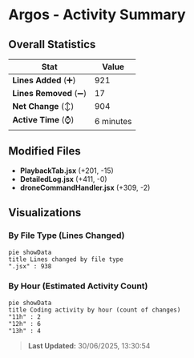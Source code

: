 # Argos - Activity Summary 

## Overall Statistics

| Stat                   | Value                                                             |
| ---------------------- | ----------------------------------------------------------------- |
| **Lines Added** (➕)   | 921                                          |
| **Lines Removed** (➖) | 17                                        |
| **Net Change** (↕)    | 904                |
| **Active Time** (⌚)   | 6 minutes |


## Modified Files
- **PlaybackTab.jsx** (+201, -15)
- **DetailedLog.jsx** (+411, -0)
- **droneCommandHandler.jsx** (+309, -2)

## Visualizations

### By File Type (Lines Changed)

```mermaid
pie showData
title Lines changed by file type
".jsx" : 938
```

### By Hour (Estimated Activity Count)

```mermaid
pie showData
title Coding activity by hour (count of changes)
"11h" : 2
"12h" : 6
"13h" : 4
```


> **Last Updated:** 30/06/2025, 13:30:54